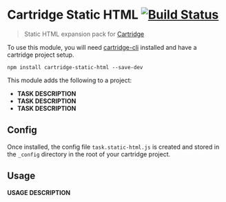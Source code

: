 # Cartridge Static HTML [![Build Status](https://travis-ci.org/cartridge/cartridge-static-html.svg?branch=master)](https://travis-ci.org/cartridge/cartridge-static-html)

> Static HTML expansion pack for [Cartridge](https://github.com/cartridge/cartridge)

To use this module, you will need [cartridge-cli](https://github.com/cartridge/cartridge-cli) installed and have a cartridge project setup.

```shell
npm install cartridge-static-html --save-dev
```

This module adds the following to a project:

* __TASK DESCRIPTION__
* __TASK DESCRIPTION__
* __TASK DESCRIPTION__

## Config

Once installed, the config file `task.static-html.js` is created and stored in the `_config` directory in the root of your cartridge project.

## Usage

__USAGE DESCRIPTION__
